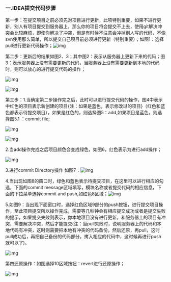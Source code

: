 ### 一.IDEA提交代码步骤

第一步：在提交项目之前必须先对项目进行更新，此项特别重要，如果不进行更新，别人有项目提交到服务器上，那么你的项目将会提交不上去，使用git解决冲突会比较麻烦，即使你解决了冲突，但是有时候不注意会冲掉别人写的代码，不像svn使用那么简单，所以提交自己项目前必须进行更新（特别重要）；如图1：选择pull进行更新代码操作；![img](https://img-blog.csdn.net/20171120192006829?watermark/2/text/aHR0cDovL2Jsb2cuY3Nkbi5uZXQvZ2VuZzMx/font/5a6L5L2T/fontsize/400/fill/I0JBQkFCMA==/dissolve/70/gravity/Center)

第二步：更新后的结果如图2、3；其中图2：表示从服务器上更新下来的代码；图3：表示服务器上没有需要更新的代码，当服务器上没有需要更新到本地的代码时，则可以放心的进行提交代码的操作；

![img](https://img-blog.csdn.net/20171120192417714?watermark/2/text/aHR0cDovL2Jsb2cuY3Nkbi5uZXQvZ2VuZzMx/font/5a6L5L2T/fontsize/400/fill/I0JBQkFCMA==/dissolve/70/gravity/Center)

![img](https://img-blog.csdn.net/20171120192446634?watermark/2/text/aHR0cDovL2Jsb2cuY3Nkbi5uZXQvZ2VuZzMx/font/5a6L5L2T/fontsize/400/fill/I0JBQkFCMA==/dissolve/70/gravity/Center)

第三步：1.当确定第二步操作完之后，此时可以进行提交代码的操作，图4中表示中红色的项目表示新创建的项目{注：如果是蓝色，表示修改过的项目}（红色和蓝色都表示待提交项目），如果是红色的，则选择图5：add,如果项目是蓝色，则选择图5.1 ：commit file;

![img](https://img-blog.csdn.net/20171120192659004?watermark/2/text/aHR0cDovL2Jsb2cuY3Nkbi5uZXQvZ2VuZzMx/font/5a6L5L2T/fontsize/400/fill/I0JBQkFCMA==/dissolve/70/gravity/Center)

![img](https://img-blog.csdn.net/20171120193357463?watermark/2/text/aHR0cDovL2Jsb2cuY3Nkbi5uZXQvZ2VuZzMx/font/5a6L5L2T/fontsize/400/fill/I0JBQkFCMA==/dissolve/70/gravity/Center)

2.当add操作完成之后项目颜色会变成绿色，如图6，红色表示为进行add操作；

![img](https://img-blog.csdn.net/20171120193700879?watermark/2/text/aHR0cDovL2Jsb2cuY3Nkbi5uZXQvZ2VuZzMx/font/5a6L5L2T/fontsize/400/fill/I0JBQkFCMA==/dissolve/70/gravity/Center)

3.进行commit Directory操作 如图7：![img](https://img-blog.csdn.net/20171120193846925?watermark/2/text/aHR0cDovL2Jsb2cuY3Nkbi5uZXQvZ2VuZzMx/font/5a6L5L2T/fontsize/400/fill/I0JBQkFCMA==/dissolve/70/gravity/Center)

4.当出现如图8的窗口时，绿色和蓝色表示待提交项目，在这里可以进行相应的勾选，下面的commit message区域填写，模块名称或者提交代码的相应信息，下面的下拉菜单选择commit and push,如红色8区域；![img](https://img-blog.csdn.net/20171120194127109?watermark/2/text/aHR0cDovL2Jsb2cuY3Nkbi5uZXQvZ2VuZzMx/font/5a6L5L2T/fontsize/400/fill/I0JBQkFCMA==/dissolve/70/gravity/Center)

5.如图9：当出现下面窗口时，选择红色区域9部分的push按钮，进行提交项目操作，至此项目提交所以操作完成，需要等几秒钟会有相应提交成功或者是提交失败的提示，如果提交失败则表示，你本地项目没有进行更新，和服务器上的项目有冲突，需要解决冲突，然后才能提交(注：当pull失败时，说明服务器上的代码和本地代码有冲突，这时则需要把本地有冲突的代码备份，然后还原，再pull，这时pull成功后，再把自己备份的代码部分，拷入相应的代码中，这时候再进行push就可以了)。

![img](https://img-blog.csdn.net/20171120195312180?watermark/2/text/aHR0cDovL2Jsb2cuY3Nkbi5uZXQvZ2VuZzMx/font/5a6L5L2T/fontsize/400/fill/I0JBQkFCMA==/dissolve/70/gravity/Center)

第四还原操作：如图选择10区域按钮：revert进行还原操作；

![img](https://img-blog.csdn.net/20171120195941337?watermark/2/text/aHR0cDovL2Jsb2cuY3Nkbi5uZXQvZ2VuZzMx/font/5a6L5L2T/fontsize/400/fill/I0JBQkFCMA==/dissolve/70/gravity/Center)